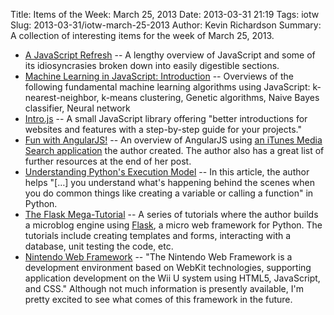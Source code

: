 Title: Items of the Week: March 25, 2013
Date: 2013-03-31 21:19
Tags: iotw
Slug: 2013-03-31/iotw-march-25-2013
Author: Kevin Richardson
Summary: A collection of interesting items for the week of March 25, 2013.

* [A JavaScript Refresh](http://typedarray.org/javascript-refresh/) -- A lengthy overview of JavaScript and some of its idiosyncrasies broken down into easily digestible sections.
* [Machine Learning in JavaScript: Introduction](http://burakkanber.com/blog/machine-learning-in-other-languages-introduction/) -- Overviews of the following fundamental machine learning algorithms using JavaScript:  k-nearest-neighbor, k-means clustering, Genetic algorithms, Naive Bayes classifier, Neural network
* [Intro.js](http://usablica.github.com/intro.js/) -- A small JavaScript library offering "better introductions for websites and features with a step-by-step guide for your projects."
* [Fun with AngularJS!](http://devgirl.org/2013/03/21/fun-with-angularjs/) -- An overview of AngularJS using [an iTunes Media Search application](http://devgirl.org/files/MediaExplorer/#/) the author created. The author also has a great list of further resources at the end of her post.
* [Understanding Python's Execution Model](http://www.jeffknupp.com/blog/2013/02/14/drastically-improve-your-python-understanding-pythons-execution-model/) -- In this article, the author helps "[…] you understand what's happening behind the scenes when you do common things like creating a variable or calling a function" in Python.
* [The Flask Mega-Tutorial](http://blog.miguelgrinberg.com/post/the-flask-mega-tutorial-part-i-hello-world) -- A series of tutorials where the author builds a microblog engine using [Flask](http://flask.pocoo.org/), a micro web framework for Python. The tutorials include creating templates and forms, interacting with a database, unit testing the code, etc.
* [Nintendo Web Framework](https://gdc2013.nintendo.com/) -- "The Nintendo Web Framework is a development environment based on WebKit technologies, supporting application development on the Wii U system using HTML5, JavaScript, and CSS." Although not much information is presently available, I'm pretty excited to see what comes of this framework in the future.